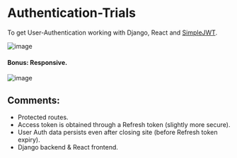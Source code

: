 # Authentication-Trials

To get User-Authentication working with Django, React and [SimpleJWT](https://django-rest-framework-simplejwt.readthedocs.io/en/latest/ "SimpleJWT Documentation").

![image](https://user-images.githubusercontent.com/31612100/209422533-a688de71-4ad9-45fd-85e7-8d8450dfceca.png)

#### Bonus: Responsive.

![image](https://user-images.githubusercontent.com/31612100/209422588-5ab69d21-2afe-4bcd-bdf1-39fee38c6652.png)

## Comments:

-   Protected routes.
-   Access token is obtained through a Refresh token (slightly more secure).
-   User Auth data persists even after closing site (before Refresh token expiry).
-   Django backend & React frontend.
